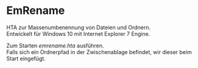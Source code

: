 # EmRename
HTA zur Massenumbenennung von Dateien und Ordnern.<br> 
Entwickelt für Windows 10 mit Internet Explorer 7 Engine.

Zum Starten <i>emrename.hta</i> ausführen.<br>Falls sich ein Ordnerpfad in der Zwischenablage befindet, wir dieser beim Start eingefügt. 
